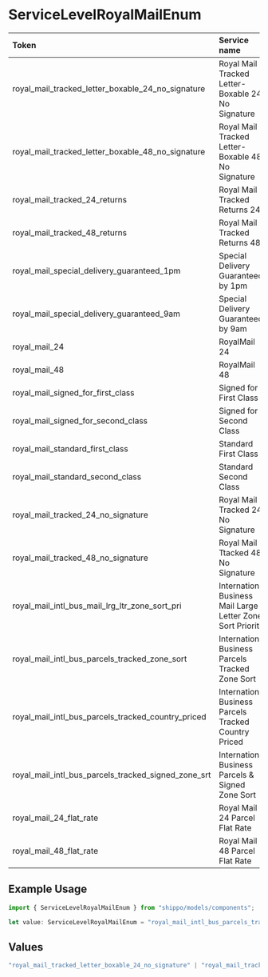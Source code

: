 # ServiceLevelRoyalMailEnum

|Token | Service name|
|:---|:---|
| royal_mail_tracked_letter_boxable_24_no_signature | Royal Mail Tracked Letter-Boxable 24 No Signature|
| royal_mail_tracked_letter_boxable_48_no_signature | Royal Mail Tracked Letter-Boxable 48 No Signature|
| royal_mail_tracked_24_returns | Royal Mail Tracked Returns 24|
| royal_mail_tracked_48_returns | Royal Mail Tracked Returns 48|
| royal_mail_special_delivery_guaranteed_1pm | Special Delivery Guaranteed by 1pm
| royal_mail_special_delivery_guaranteed_9am | Special Delivery Guaranteed by 9am
| royal_mail_24 | RoyalMail 24
| royal_mail_48 | RoyalMail 48
| royal_mail_signed_for_first_class | Signed for First Class
| royal_mail_signed_for_second_class | Signed for Second Class
| royal_mail_standard_first_class | Standard First Class
| royal_mail_standard_second_class | Standard Second Class
| royal_mail_tracked_24_no_signature | Royal Mail Tracked 24 No Signature
| royal_mail_tracked_48_no_signature | Royal Mail Ttacked 48 No Signature
| royal_mail_intl_bus_mail_lrg_ltr_zone_sort_pri | International Business Mail Large Letter Zone Sort Priority
| royal_mail_intl_bus_parcels_tracked_zone_sort | International Business Parcels Tracked Zone Sort
| royal_mail_intl_bus_parcels_tracked_country_priced | International Business Parcels Tracked Country Priced
| royal_mail_intl_bus_parcels_tracked_signed_zone_srt | International Business Parcels & Signed Zone Sort
| royal_mail_24_flat_rate | Royal Mail 24 Parcel Flat Rate
| royal_mail_48_flat_rate | Royal Mail 48 Parcel Flat Rate


## Example Usage

```typescript
import { ServiceLevelRoyalMailEnum } from "shippo/models/components";

let value: ServiceLevelRoyalMailEnum = "royal_mail_intl_bus_parcels_tracked_country_priced";
```

## Values

```typescript
"royal_mail_tracked_letter_boxable_24_no_signature" | "royal_mail_tracked_letter_boxable_48_no_signature" | "royal_mail_tracked_24_returns" | "royal_mail_tracked_48_returns" | "royal_mail_special_delivery_guaranteed_1pm" | "royal_mail_special_delivery_guaranteed_9am" | "royal_mail_24" | "royal_mail_48" | "royal_mail_signed_for_first_class" | "royal_mail_signed_for_second_class" | "royal_mail_standard_first_class" | "royal_mail_standard_second_class" | "royal_mail_tracked_24_no_signature" | "royal_mail_tracked_48_no_signature" | "royal_mail_intl_bus_mail_lrg_ltr_zone_sort_pri" | "royal_mail_intl_bus_parcels_tracked_zone_sort" | "royal_mail_intl_bus_parcels_tracked_country_priced" | "royal_mail_intl_bus_parcels_tracked_signed_zone_srt" | "royal_mail_24_flat_rate" | "royal_mail_48_flat_rate"
```